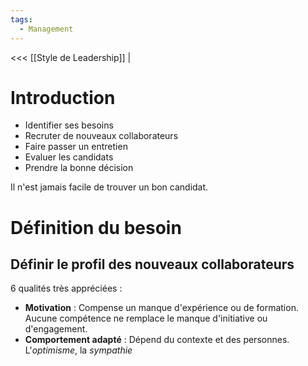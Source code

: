 ```yaml
---
tags:
  - Management
---
```

<<< [[Style de Leadership]] |

# Introduction
- Identifier ses besoins
- Recruter de nouveaux collaborateurs
- Faire passer un entretien
- Evaluer les candidats
- Prendre la bonne décision

Il n'est jamais facile de trouver un bon candidat.

# Définition du besoin
## Définir le profil des nouveaux collaborateurs
6 qualités très appréciées :
- **Motivation** : Compense un manque d'expérience ou de formation. Aucune compétence ne remplace le manque d'initiative ou d'engagement.
- **Comportement adapté** : Dépend du contexte et des personnes. L'*optimisme*, la *sympathie*